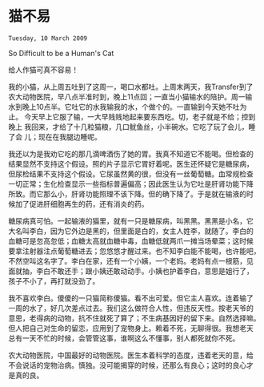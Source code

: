 # 猫不易
`Tuesday, 10 March 2009`

So Difficult to be a Human's Cat

给人作猫可真不容易！

我的小猫，从上周五吐到了这周一，喝口水都吐。上周末两天，我Transfer到了
农大动物医院，早八点半准时到，晚上11点回；一直当小猫输水的陪护。周一输
水到晚上10点半。它吐它的水我输我的水，个做个的。一直输到今天她不吐为止。
今天早上它服了输，一大早贱贱地起来要东西吃。切，老子就是不给；控到晚上
我回来，才给了十几粒猫粮，几口鱿鱼丝，小半碗水。它吃了玩了会儿，睡了会
儿；现在在我腿边睡呢。

我还以为是我劝它吃的那几滴啤酒伤了她的胃。我真不知道它不能喝。但检查的
结果显然不支持这个假设。照的片子显示它胃好着呢。医生还怀疑它是糖尿病，
但尿检结果不支持这个假设。它尿虽然黄的很，但没有一丝葡萄糖。血常规检查
一切正常；生化检查显示一些指标普遍偏高；因此医生认为它吐是肝肾功能下降
所致。而它那么小，肝肾功能照理不该下降。但的确下降了。于是就在输液的时
候加了促进肝细胞再生的药，还有消炎的药。

糖尿病真可怕。一起输液的猫里，就有一只是糖尿病，叫黑黑。黑黑是小名，它
大名叫李白，因为它外边是黑的，但里面是白的，女主人姓李，就随了。李白的
血糖可是忽高忽低；血糖太高就血糖中毒，血糖低就两爪一摊当场晕菜；这时候
要拿注射器注点葡萄糖进去；忽悠悠才醒过来。也不知李白能不能喝，也许能吧，
不然空叫这名字了。李白在家，还有一个小姨，一个老妈。老妈有点一根筋，见
面就抽，李白不敢还手；跟小姨还敢动动手。小姨也护着李白，意思是姐行了，
孩子不小了，再打就没劲了。

我不喜欢李白。傻傻的一只猫简称傻猫。看不出可爱。但它主人喜欢。连着输了
一周的水了，好几次差点过去。我们这么做符合人性，但违反天性。按老天爷的
意思，老得病的动物，抗不住就死了算了；不生病基因好的留下来。自然选择嘛。
但人把自己对生命的留恋，应用到了宠物身上。赖着不死，无聊得很。我想老天
总有一天不忙的时候，会管管这事，谁啊这么不懂事，别人都死就你不死。

农大动物医院，中国最好的动物医院。医生本着科学的态度，违着老天的意，给
不会说话的宠物治病。慎独。没可能揭穿的时候，还那么有良心；这时的良心才
是真的良。
